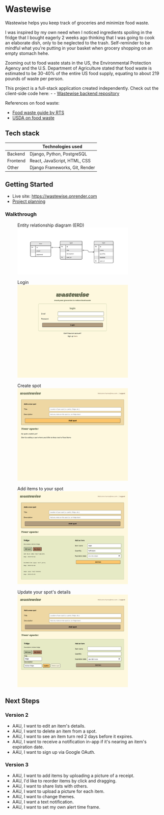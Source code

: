 # Wastewise
Wastewise helps you keep track of groceries and minimize food waste.

I was inspired by my own need when I noticed ingredients spoiling in the fridge that I bought eagerly 2 weeks ago thinking that I was going to cook an elaborate dish, only to be neglected to the trash. Self-reminder to be mindful what you're putting in your basket when grocery shopping on an empty stomach hehe. 

Zooming out to food waste stats in the US, the Environmental Protection Agency and the U.S. Department of Agriculture stated that food waste is estimated to be 30-40% of the entire US food supply, equating to about 219 pounds of waste per person.

This project is a full-stack application created independently. Check out the client-side code here: - - [Wastewise backend repository](https://github.com/hannaner/wastewise-server)

References on food waste:
- [Food waste guide by RTS](https://www.rts.com/resources/guides/food-waste-america/)
- [USDA on food waste](https://www.usda.gov/foodwaste/faqs)


## Tech stack
|          | Technologies used              |
|----------|--------------------------------|
| Backend  | Django, Python, PostgreSQL     |
| Frontend | React, JavaScript, HTML, CSS   |
| Other    | Django Frameworks, Git, Render |


## Getting Started
- Live site: https://wastewise.onrender.com
- [Project planning](https://trello.com/invite/b/PEh64K59/ATTI39744314898e569baea8946417d090d1194B91FC/project-4)


### Walkthrough
<figure>
    <figcaption>Entity relationship diagram (ERD)</figcaption>
    <img alt="erd" src="public/images/ERD.jpg" width="85%" height="85%">
</figure>
<figure>
    <figcaption>Login</figcaption>
    <img alt="login" src="public/images/login.jpg" width="85%" height="85%">
</figure>
<figure>
    <figcaption>Create spot</figcaption>
    <img alt="new-user" src="public/images/new_user.jpg" width="85%" height="85%">
</figure>
<figure>
    <figcaption>Add items to your spot</figcaption>
    <img alt="all" src="public/images/show_all.jpg" width="85%" height="85%">
</figure>
<figure>
    <figcaption>Update your spot's details</figcaption>
    <img alt="all" src="public/images/update_spot.jpg" width="85%" height="85%">
</figure>



## Next Steps
### Version 2
- AAU, I want to edit an item's details.
- AAU, I want to delete an item from a spot.
- AAU, I want to see an item turn red 2 days before it expires.
- AAU, I want to receive a notification in-app if it's nearing an item's expiration date.
- AAU, I want to sign up via Google OAuth.

### Version 3
- AAU, I want to add items by uploading a picture of a receipt.
- AAU, I'd like to reorder items by click and dragging.
- AAU, I want to share lists with others.
- AAU, I want to upload a picture for each item.
- AAU, I want to change themes.
- AAU, I want a text notification.
- AAU, I want to set my own alert time frame.